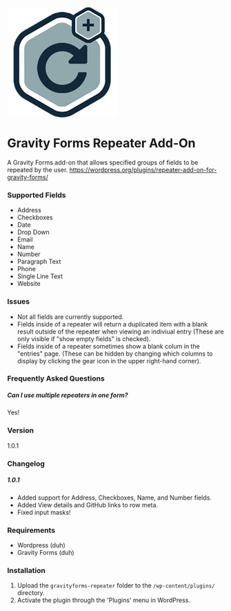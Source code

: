 ![](/assets/icon-256x256.png?raw=true)
# Gravity Forms Repeater Add-On
A Gravity Forms add-on that allows specified groups of fields to be repeated by the user.
<https://wordpress.org/plugins/repeater-add-on-for-gravity-forms/>

### Supported Fields
* Address
* Checkboxes
* Date
* Drop Down
* Email
* Name
* Number
* Paragraph Text
* Phone
* Single Line Text
* Website

### Issues
* Not all fields are currently supported.
* Fields inside of a repeater will return a duplicated item with a blank result outside of the repeater when viewing an indiviual entry (These are only visible if "show empty fields" is checked).
* Fields inside of a repeater sometimes show a blank colum in the "entries" page. (These can be hidden by changing which columns to display by clicking the gear icon in the upper right-hand corner).

### Frequently Asked Questions
##### Can I use multiple repeaters in one form?
Yes!

### Version
1.0.1

### Changelog
##### 1.0.1
* Added support for Address, Checkboxes, Name, and Number fields.
* Added View details and GitHub links to row meta.
* Fixed input masks!

### Requirements
* Wordpress (duh)
* Gravity Forms (duh)

### Installation
1. Upload the `gravityforms-repeater` folder to the `/wp-content/plugins/` directory.
1. Activate the plugin through the 'Plugins' menu in WordPress.